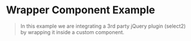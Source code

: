# Wrapper Component Example

> In this example we are integrating a 3rd party jQuery plugin (select2) by wrapping it inside a custom component.

<common-codepen-snippet title="Vue 3 Wrapper Component Example" slug="eYZpwOB" tab="js,result" />
